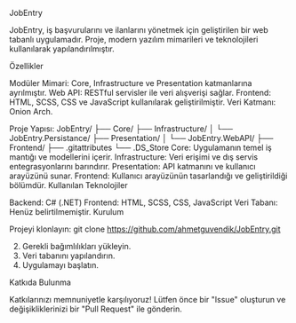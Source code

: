 JobEntry

JobEntry, iş başvurularını ve ilanlarını yönetmek için geliştirilen bir web tabanlı uygulamadır. Proje, modern yazılım mimarileri ve teknolojileri kullanılarak yapılandırılmıştır.

Özellikler

Modüler Mimari: Core, Infrastructure ve Presentation katmanlarına ayrılmıştır.
Web API: RESTful servisler ile veri alışverişi sağlar.
Frontend: HTML, SCSS, CSS ve JavaScript kullanılarak geliştirilmiştir.
Veri Katmanı: Onion Arch.

Proje Yapısı:
JobEntry/
├── Core/
├── Infrastructure/
│   └── JobEntry.Persistance/
├── Presentation/
│   └── JobEntry.WebAPI/
├── Frontend/
├── .gitattributes
└── .DS_Store
Core: Uygulamanın temel iş mantığı ve modellerini içerir.
Infrastructure: Veri erişimi ve dış servis entegrasyonlarını barındırır.
Presentation: API katmanını ve kullanıcı arayüzünü sunar.
Frontend: Kullanıcı arayüzünün tasarlandığı ve geliştirildiği bölümdür.
Kullanılan Teknolojiler

Backend: C# (.NET)
Frontend: HTML, SCSS, CSS, JavaScript
Veri Tabanı: Henüz belirtilmemiştir.
Kurulum

Projeyi klonlayın:
git clone https://github.com/ahmetguvendik/JobEntry.git

2. Gerekli bağımlılıkları yükleyin.
3. Veri tabanını yapılandırın.
4. Uygulamayı başlatın.

Katkıda Bulunma

Katkılarınızı memnuniyetle karşılıyoruz! Lütfen önce bir "Issue" oluşturun ve değişikliklerinizi bir "Pull Request" ile gönderin.
